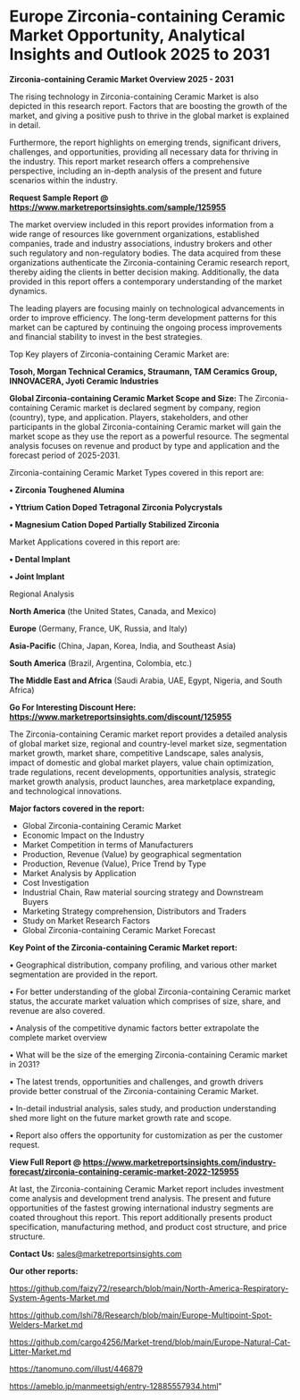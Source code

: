 # Europe Zirconia-containing Ceramic Market Opportunity, Analytical Insights and Outlook 2025 to 2031

<Strong> Zirconia-containing Ceramic Market Overview 2025 - 2031</strong>

The rising technology in Zirconia-containing Ceramic Market is also depicted in this research report. Factors that are boosting the growth of the market, and giving a positive push to thrive in the global market is explained in detail.

Furthermore, the report highlights on emerging trends, significant drivers, challenges, and opportunities, providing all necessary data for thriving in the industry. This report market research offers a comprehensive perspective, including an in-depth analysis of the present and future scenarios within the industry.

<strong>Request Sample Report @ <a href=https://www.marketreportsinsights.com/sample/125955>https://www.marketreportsinsights.com/sample/125955</a></strong>

The market overview included in this report provides information from a wide range of resources like government organizations, established companies, trade and industry associations, industry brokers and other such regulatory and non-regulatory bodies. The data acquired from these organizations authenticate the Zirconia-containing Ceramic research report, thereby aiding the clients in better decision making. Additionally, the data provided in this report offers a contemporary understanding of the market dynamics.

The leading players are focusing mainly on technological advancements in order to improve efficiency. The long-term development patterns for this market can be captured by continuing the ongoing process improvements and financial stability to invest in the best strategies.

Top Key players of Zirconia-containing Ceramic Market are:

<strong>Tosoh, Morgan Technical Ceramics, Straumann, TAM Ceramics Group, INNOVACERA, Jyoti Ceramic Industries</strong>

<strong><b>Global Zirconia-containing Ceramic Market Scope and Size:</b></strong>
The Zirconia-containing Ceramic market is declared segment by company, region (country), type, and application. Players, stakeholders, and other participants in the global Zirconia-containing Ceramic market will gain the market scope as they use the report as a powerful resource. The segmental analysis focuses on revenue and product by type and application and the forecast period of 2025-2031.

Zirconia-containing Ceramic Market Types covered in this report are:

<strong>• Zirconia Toughened Alumina

• Yttrium Cation Doped Tetragonal Zirconia Polycrystals

• Magnesium Cation Doped Partially Stabilized Zirconia</strong>

Market Applications covered in this report are:

<strong>• Dental Implant

• Joint Implant</strong> 

Regional Analysis

<strong>North America</strong> (the United States, Canada, and Mexico)

<strong>Europe</strong> (Germany, France, UK, Russia, and Italy)

<strong>Asia-Pacific</strong> (China, Japan, Korea, India, and Southeast Asia)

<strong>South America</strong> (Brazil, Argentina, Colombia, etc.)

<strong>The Middle East and Africa</strong> (Saudi Arabia, UAE, Egypt, Nigeria, and South Africa)

<strong>Go For Interesting Discount Here: <a href=https://www.marketreportsinsights.com/discount/125955>https://www.marketreportsinsights.com/discount/125955</a></strong>

The Zirconia-containing Ceramic market report provides a detailed analysis of global market size, regional and country-level market size, segmentation market growth, market share, competitive Landscape, sales analysis, impact of domestic and global market players, value chain optimization, trade regulations, recent developments, opportunities analysis, strategic market growth analysis, product launches, area marketplace expanding, and technological innovations.

<strong><b>Major factors covered in the report:</b></strong>
<ul>
  <li>Global Zirconia-containing Ceramic Market </li>
  <li>Economic Impact on the Industry</li>
  <li>Market Competition in terms of Manufacturers</li>
  <li>Production, Revenue (Value) by geographical segmentation</li>
  <li>Production, Revenue (Value), Price Trend by Type</li>
  <li>Market Analysis by Application</li>
  <li>Cost Investigation</li>
  <li>Industrial Chain, Raw material sourcing strategy and Downstream Buyers</li>
  <li>Marketing Strategy comprehension, Distributors and Traders</li>
  <li>Study on Market Research Factors</li>
  <li>Global Zirconia-containing Ceramic Market Forecast</li>
</ul>

<strong><b>Key Point of the Zirconia-containing Ceramic Market report:</b></strong>

• Geographical distribution, company profiling, and various other market segmentation are provided in the report.

• For better understanding of the global Zirconia-containing Ceramic market status, the accurate market valuation which comprises of size, share, and revenue are also covered.

• Analysis of the competitive dynamic factors better extrapolate the complete market overview

• What will be the size of the emerging Zirconia-containing Ceramic market in 2031?

• The latest trends, opportunities and challenges, and growth drivers provide better construal of the Zirconia-containing Ceramic Market.

• In-detail industrial analysis, sales study, and production understanding shed more light on the future market growth rate and scope.

• Report also offers the opportunity for customization as per the customer request.

<strong><b>View Full Report @ <a href=https://www.marketreportsinsights.com/industry-forecast/zirconia-containing-ceramic-market-2022-125955>https://www.marketreportsinsights.com/industry-forecast/zirconia-containing-ceramic-market-2022-125955</a></b></strong>


At last, the Zirconia-containing Ceramic Market report includes investment come analysis and development trend analysis. The present and future opportunities of the fastest growing international industry segments are coated throughout this report. This report additionally presents product specification, manufacturing method, and product cost structure, and price structure.

<strong>Contact Us:</strong>
sales@marketreportsinsights.com

<strong>Our other reports:</strong>

<a href=https://github.com/faizy72/research/blob/main/North-America-Respiratory-System-Agents-Market.md>https://github.com/faizy72/research/blob/main/North-America-Respiratory-System-Agents-Market.md</a>

<a href=https://github.com/Ishi78/Research/blob/main/Europe-Multipoint-Spot-Welders-Market.md>https://github.com/Ishi78/Research/blob/main/Europe-Multipoint-Spot-Welders-Market.md</a>

<a href=https://github.com/cargo4256/Market-trend/blob/main/Europe-Natural-Cat-Litter-Market.md>https://github.com/cargo4256/Market-trend/blob/main/Europe-Natural-Cat-Litter-Market.md</a>

<a href=https://tanomuno.com/illust/446879>https://tanomuno.com/illust/446879</a>

<a href=https://ameblo.jp/manmeetsigh/entry-12885557934.html>https://ameblo.jp/manmeetsigh/entry-12885557934.html</a>"
